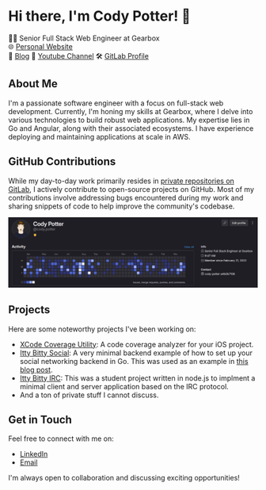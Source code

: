 # Hi there, I'm Cody Potter! 👋

👨‍💻 Senior Full Stack Web Engineer at Gearbox  
🌐 [Personal Website](https://www.codypotter.com)  
📝 [Blog](https://www.loficode.com) 
🎥 [Youtube Channel](https://www.youtube.com/channel/UCsPXgrtO5bTfdVdNLLB_Erw)
🛠️ [GitLab Profile](https://gitlab.com/cody.potter)

## About Me

I'm a passionate software engineer with a focus on full-stack web development. Currently, I'm honing my skills at Gearbox, where I delve into various technologies to build robust web applications. My expertise lies in Go and Angular, along with their associated ecosystems. I have experience deploying and maintaining applications at scale in AWS.

## GitHub Contributions

While my day-to-day work primarily resides in [private repositories on GitLab](https://gitlab.com/cody.potter), I actively contribute to open-source projects on GitHub. Most of my contributions involve addressing bugs encountered during my work and sharing snippets of code to help improve the community's codebase.

![GitLab Contributions](gitlab-contributions.png)

## Projects

Here are some noteworthy projects I've been working on:

- [XCode Coverage Utility](https://github.com/codypotter/coverage-dashboard): A code coverage analyzer for your iOS project.
- [Itty Bitty Social](https://github.com/codypotter/itty-bitty-social): A very minimal backend example of how to set up your social networking backend in Go. This was used as an example in [this blog post](https://loficode.com/posts/go-layered-architecture).
- [Itty Bitty IRC](https://github.com/codypotter/itty-bitty-irc): This was a student project written in node.js to implment a minimal client and server application based on the IRC protocol.
- And a ton of private stuff I cannot discuss.

## Get in Touch

Feel free to connect with me on:

- [LinkedIn](https://www.linkedin.com/in/cody-potter-a4b0b7106/)
- [Email](mailto:me@codypotter.com.com)

I'm always open to collaboration and discussing exciting opportunities!